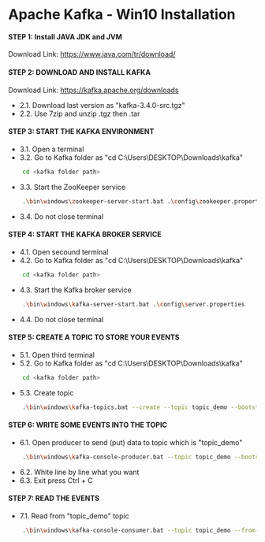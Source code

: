 
# Apache Kafka - Win10 Installation

#### STEP 1: Install JAVA JDK and JVM
Download Link: https://www.java.com/tr/download/

#### STEP 2: DOWNLOAD AND INSTALL KAFKA
Download Link: https://kafka.apache.org/downloads
- 2.1. Download last version as "kafka-3.4.0-src.tgz"
- 2.2. Use 7zip and unzip .tgz then .tar 

#### STEP 3: START THE KAFKA ENVIRONMENT
- 3.1. Open a terminal
- 3.2. Go to Kafka folder as "cd C:\Users\DESKTOP\Downloads\kafka"
```bash
	cd <kafka folder path>
```
- 3.3. Start the ZooKeeper service
```bash
	.\bin\windows\zookeeper-server-start.bat .\config\zookeeper.properties
```
- 3.4. Do not close terminal
	
#### STEP 4: START THE KAFKA BROKER SERVICE
- 4.1. Open secound terminal
- 4.2. Go to Kafka folder  as "cd C:\Users\DESKTOP\Downloads\kafka"
```bash
	cd <kafka folder path>
```
- 4.3. Start the Kafka broker service
```bash
	.\bin\windows\kafka-server-start.bat .\config\server.properties
```
- 4.4. Do not close terminal

#### STEP 5: CREATE A TOPIC TO STORE YOUR EVENTS
- 5.1. Open third terminal
- 5.2. Go to Kafka folder  as "cd C:\Users\DESKTOP\Downloads\kafka"
```bash
	cd <kafka folder path>
```
- 5.3. Create topic
```bash
	.\bin\windows\kafka-topics.bat --create --topic topic_demo --bootstrap-server localhost:9092
```

#### STEP 6: WRITE SOME EVENTS INTO THE TOPIC
- 6.1. Open producer to send (put) data to topic which is "topic_demo" 
```bash
	.\bin\windows\kafka-console-producer.bat --topic topic_demo --bootstrap-server localhost:9092
```
- 6.2. White line by line what you want
- 6.3. Exit press Ctrl + C

#### STEP 7:  READ THE EVENTS
- 7.1. Read from "topic_demo" topic
```bash
	.\bin\windows\kafka-console-consumer.bat --topic topic_demo --from-beginning --bootstrap-server localhost:9092
```



